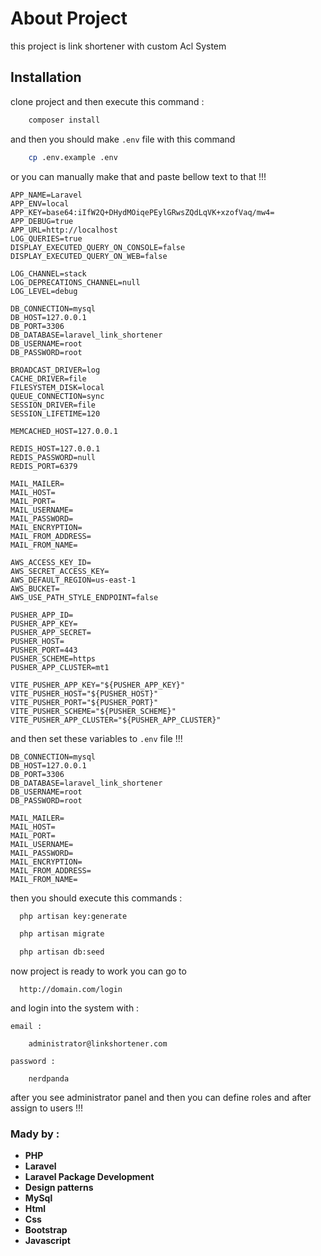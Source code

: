 
# About Project
this project is link shortener with custom Acl System 

## Installation
clone project and then execute this command  : 
```bash
    composer install
```
and then you should make ``.env`` file with this command 
```bash
    cp .env.example .env
```
 or you can manually make that and paste bellow text to that !!!  

```dotenv
APP_NAME=Laravel
APP_ENV=local
APP_KEY=base64:iIfW2Q+DHydMOiqePEylGRwsZQdLqVK+xzofVaq/mw4=
APP_DEBUG=true
APP_URL=http://localhost
LOG_QUERIES=true
DISPLAY_EXECUTED_QUERY_ON_CONSOLE=false
DISPLAY_EXECUTED_QUERY_ON_WEB=false

LOG_CHANNEL=stack
LOG_DEPRECATIONS_CHANNEL=null
LOG_LEVEL=debug

DB_CONNECTION=mysql
DB_HOST=127.0.0.1
DB_PORT=3306
DB_DATABASE=laravel_link_shortener
DB_USERNAME=root
DB_PASSWORD=root

BROADCAST_DRIVER=log
CACHE_DRIVER=file
FILESYSTEM_DISK=local
QUEUE_CONNECTION=sync
SESSION_DRIVER=file
SESSION_LIFETIME=120

MEMCACHED_HOST=127.0.0.1

REDIS_HOST=127.0.0.1
REDIS_PASSWORD=null
REDIS_PORT=6379

MAIL_MAILER=
MAIL_HOST=
MAIL_PORT= 
MAIL_USERNAME=
MAIL_PASSWORD=
MAIL_ENCRYPTION=
MAIL_FROM_ADDRESS=
MAIL_FROM_NAME=

AWS_ACCESS_KEY_ID=
AWS_SECRET_ACCESS_KEY=
AWS_DEFAULT_REGION=us-east-1
AWS_BUCKET=
AWS_USE_PATH_STYLE_ENDPOINT=false

PUSHER_APP_ID=
PUSHER_APP_KEY=
PUSHER_APP_SECRET=
PUSHER_HOST=
PUSHER_PORT=443
PUSHER_SCHEME=https
PUSHER_APP_CLUSTER=mt1

VITE_PUSHER_APP_KEY="${PUSHER_APP_KEY}"
VITE_PUSHER_HOST="${PUSHER_HOST}"
VITE_PUSHER_PORT="${PUSHER_PORT}"
VITE_PUSHER_SCHEME="${PUSHER_SCHEME}"
VITE_PUSHER_APP_CLUSTER="${PUSHER_APP_CLUSTER}"
```
and then set these variables to ``.env`` file  !!!

```dotenv
DB_CONNECTION=mysql
DB_HOST=127.0.0.1
DB_PORT=3306
DB_DATABASE=laravel_link_shortener
DB_USERNAME=root
DB_PASSWORD=root
```

```dotenv
MAIL_MAILER=
MAIL_HOST=
MAIL_PORT= 
MAIL_USERNAME=
MAIL_PASSWORD=
MAIL_ENCRYPTION=
MAIL_FROM_ADDRESS=
MAIL_FROM_NAME=
```
then you should execute this commands : 
```bash
  php artisan key:generate
```
```bash
  php artisan migrate
```
```bash
  php artisan db:seed
```
now project is ready to work you can go to 
```
  http://domain.com/login
```
and login into the system with :

```
email : 

    administrator@linkshortener.com
    
password : 

    nerdpanda
```
after you see administrator panel and then you can define roles and after assign to users !!!

### Mady by :
- **PHP**
- **Laravel**
- **Laravel Package Development**
- **Design patterns**
- **MySql**
- **Html**
- **Css**
- **Bootstrap**
- **Javascript**

